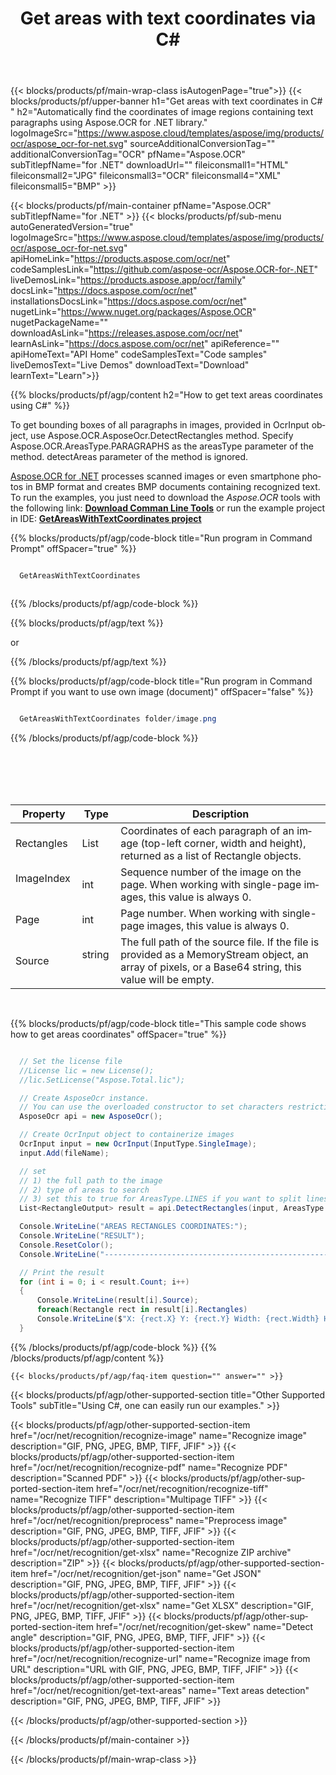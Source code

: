 ﻿---
title: Get areas with text coordinates via C# 
weight: 3920
url: /net/recognition/recognize-image/ 
lang: en
langdirlevel: 2
locales: ru
description: Automatically find the coordinates of image regions containing text paragraphs.
---

{{< blocks/products/pf/main-wrap-class isAutogenPage="true">}}
{{< blocks/products/pf/upper-banner h1="Get areas with text coordinates in C# " h2="Automatically find the coordinates of image regions containing text paragraphs using Aspose.OCR for .NET library." logoImageSrc="https://www.aspose.cloud/templates/aspose/img/products/ocr/aspose_ocr-for-net.svg" sourceAdditionalConversionTag="" additionalConversionTag="OCR" pfName="Aspose.OCR" subTitlepfName="for .NET" downloadUrl="" fileiconsmall1="HTML" fileiconsmall2="JPG" fileiconsmall3="OCR" fileiconsmall4="XML" fileiconsmall5="BMP" >}}


{{< blocks/products/pf/main-container pfName="Aspose.OCR" subTitlepfName="for .NET" >}}
{{< blocks/products/pf/sub-menu autoGeneratedVersion="true" logoImageSrc="https://www.aspose.cloud/templates/aspose/img/products/ocr/aspose_ocr-for-net.svg" apiHomeLink="https://products.aspose.com/ocr/net" codeSamplesLink="https://github.com/aspose-ocr/Aspose.OCR-for-.NET" liveDemosLink="https://products.aspose.app/ocr/family" docsLink="https://docs.aspose.com/ocr/net" installationsDocsLink="https://docs.aspose.com/ocr/net" nugetLink="https://www.nuget.org/packages/Aspose.OCR" nugetPackageName="" downloadAsLink="https://releases.aspose.com/ocr/net" learnAsLink="https://docs.aspose.com/ocr/net" apiReference="" apiHomeText="API Home" codeSamplesText="Code samples" liveDemosText="Live Demos" downloadText="Download" learnText="Learn">}}

{{% blocks/products/pf/agp/content h2="How to get text areas coordinates using C#" %}}

To get bounding boxes of all paragraphs in images, provided in OcrInput object, use Aspose.OCR.AsposeOcr.DetectRectangles method. Specify Aspose.OCR.AreasType.PARAGRAPHS as the areasType parameter of the method. detectAreas parameter of the method is ignored.

[Aspose.OCR for .NET](https://products.aspose.com/ocr/net) 
 processes scanned images or even smartphone photos in BMP format and creates BMP documents containing recognized text. To run the examples, you just need to download the *Aspose.OCR* 
 tools with the following link:  [**Download Comman Line Tools**](https://github.com/aspose-ocr/Aspose.OCR-for-.NET/releases/download/23.5.0/CommandLineToolsAsposeOcr23.5.0.zip)
 or run the example project in IDE: [**GetAreasWithTextCoordinates project**](https://github.com/aspose-ocr/Aspose.OCR-for-.NET/tree/master/Applications_Aspose_Ocr_Net_6/GetAreasWithTextCoordinates) 



{{% blocks/products/pf/agp/code-block title="Run program in Command Prompt" offSpacer="true" %}}

```cs

  GetAreasWithTextCoordinates



```
{{% /blocks/products/pf/agp/code-block %}}

{{% blocks/products/pf/agp/text %}}

or

{{% /blocks/products/pf/agp/text %}}

{{% blocks/products/pf/agp/code-block title="Run program in Command Prompt if you want to use own image (document)" offSpacer="false" %}}

```cs

  GetAreasWithTextCoordinates folder/image.png

```
{{% /blocks/products/pf/agp/code-block %}}

<br/><br/>
<br/><br/>


Property	| Type	| Description 
--- | --- | --- 
Rectangles	|   List<Rectangle>	| Coordinates of each paragraph of an image (top-left corner, width and height), returned as a list of Rectangle objects. 
ImageIndex &nbsp;&nbsp;	|  int	| Sequence number of the image on the page. When working with single-page images, this value is always 0.
Page	|   int	| Page number. When working with single-page images, this value is always 0.
Source	|   string	&nbsp;&nbsp;| The full path of the source file. If the file is provided as a MemoryStream object, an array of pixels, or a Base64 string, this value will be empty.





<br/>





{{% blocks/products/pf/agp/code-block title="This sample code shows how to get areas coordinates" offSpacer="true" %}}

```cs

  // Set the license file
  //License lic = new License();
  //lic.SetLicense("Aspose.Total.lic");

  // Create AsposeOcr instance.
  // You can use the overloaded constructor to set characters restriction.
  AsposeOcr api = new AsposeOcr();

  // Create OcrInput object to containerize images
  OcrInput input = new OcrInput(InputType.SingleImage);
  input.Add(fileName);

  // set
  // 1) the full path to the image
  // 2) type of areas to search
  // 3) set this to true for AreasType.LINES if you want to split lines after defining paragraphs     
  List<RectangleOutput> result = api.DetectRectangles(input, AreasType.PARAGRAPHS, detectAreas: true);

  Console.WriteLine("AREAS RECTANGLES COORDINATES:");
  Console.WriteLine("RESULT");
  Console.ResetColor();
  Console.WriteLine("------------------------------------------------------------------------------");

  // Print the result
  for (int i = 0; i < result.Count; i++)
  {
      Console.WriteLine(result[i].Source);
      foreach(Rectangle rect in result[i].Rectangles)
      Console.WriteLine($"X: {rect.X} Y: {rect.Y} Width: {rect.Width} Height: {rect.Height}");    
  }

```

{{% /blocks/products/pf/agp/code-block %}}
{{% /blocks/products/pf/agp/content %}}

    {{< blocks/products/pf/agp/faq-item question="" answer="" >}}

  

<!-- aboutfile Ends -->

{{< blocks/products/pf/agp/other-supported-section title="Other Supported Tools" subTitle="Using C#, one can easily run our examples." >}}

{{< blocks/products/pf/agp/other-supported-section-item href="/ocr/net/recognition/recognize-image" name="Recognize image" description="GIF, PNG, JPEG, BMP, TIFF, JFIF" >}}
{{< blocks/products/pf/agp/other-supported-section-item href="/ocr/net/recognition/recognize-pdf" name="Recognize PDF" description="Scanned PDF" >}}
{{< blocks/products/pf/agp/other-supported-section-item href="/ocr/net/recognition/recognize-tiff" name="Recognize TIFF" description="Multipage TIFF" >}}
{{< blocks/products/pf/agp/other-supported-section-item href="/ocr/net/recognition/preprocess" name="Preprocess image" description="GIF, PNG, JPEG, BMP, TIFF, JFIF" >}}
{{< blocks/products/pf/agp/other-supported-section-item href="/ocr/net/recognition/get-xlsx" name="Recognize ZIP archive" description="ZIP" >}}
{{< blocks/products/pf/agp/other-supported-section-item href="/ocr/net/recognition/get-json" name="Get JSON" description="GIF, PNG, JPEG, BMP, TIFF, JFIF" >}}
{{< blocks/products/pf/agp/other-supported-section-item href="/ocr/net/recognition/get-xlsx" name="Get XLSX" description="GIF, PNG, JPEG, BMP, TIFF, JFIF" >}}
{{< blocks/products/pf/agp/other-supported-section-item href="/ocr/net/recognition/get-skew" name="Detect angle" description="GIF, PNG, JPEG, BMP, TIFF, JFIF" >}}
{{< blocks/products/pf/agp/other-supported-section-item href="/ocr/net/recognition/recognize-url" name="Recognize image from URL" description="URL with GIF, PNG, JPEG, BMP, TIFF, JFIF" >}}
{{< blocks/products/pf/agp/other-supported-section-item href="/ocr/net/recognition/get-text-areas" name="Text areas detection" description="GIF, PNG, JPEG, BMP, TIFF, JFIF" >}}

{{< /blocks/products/pf/agp/other-supported-section >}}

{{< /blocks/products/pf/main-container >}}
    
{{< /blocks/products/pf/main-wrap-class >}}
